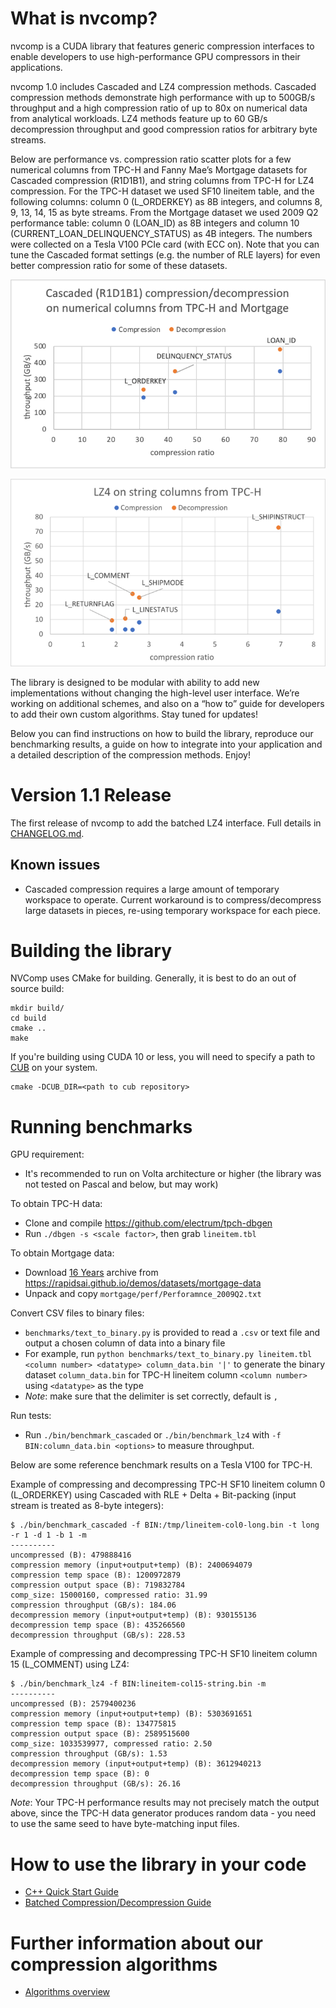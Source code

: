 # What is nvcomp?
nvcomp is a CUDA library that features generic compression interfaces to enable developers to use high-performance GPU compressors in their applications. 

nvcomp 1.0 includes Cascaded and LZ4 compression methods. Cascaded compression methods demonstrate high performance with up to 500GB/s throughput and a high compression ratio of up to 80x on numerical data from analytical workloads. LZ4 methods feature up to 60 GB/s decompression throughput and good compression ratios for arbitrary byte streams. 

Below are performance vs. compression ratio scatter plots for a few numerical columns from TPC-H and Fanny Mae’s Mortgage datasets for Cascaded compression (R1D1B1), and string columns from TPC-H for LZ4 compression. For the TPC-H dataset we used SF10 lineitem table, and the following columns: column 0 (L_ORDERKEY) as 8B integers, and columns 8, 9, 13, 14, 15 as byte streams. From the Mortgage dataset we used 2009 Q2 performance table: column 0 (LOAN_ID) as 8B integers and column 10 (CURRENT_LOAN_DELINQUENCY_STATUS) as 4B integers. The numbers were collected on a Tesla V100 PCIe card (with ECC on). Note that you can tune the Cascaded format settings (e.g. the number of RLE layers) for even better compression ratio for some of these datasets.

![Cascaded compression performance](/doc/cascaded-perf.png)

![LZ4 performance](/doc/LZ4-perf.png)

The library is designed to be modular with ability to add new implementations without changing the high-level user interface. We’re working on additional schemes, and also on a “how to” guide for developers to add their own custom algorithms. Stay tuned for updates!

Below you can find instructions on how to build the library, reproduce our benchmarking results, a guide on how to integrate into your application and a detailed description of the compression methods. Enjoy!

# Version 1.1 Release

The first release of nvcomp to add the batched LZ4 interface. Full details in
[CHANGELOG.md](CHANGELOG.md).

## Known issues

* Cascaded compression requires a large amount of temporary workspace to
operate. Current workaround is to compress/decompress large datasets in pieces,
re-using temporary workspace for each piece.

# Building the library
NVComp uses CMake for building. Generally, it is best to do an out of source build:
```
mkdir build/
cd build
cmake ..
make
```

If you're building using CUDA 10 or less, you will need to specify a path to [CUB](https://github.com/thrust/cub) on your system.

```
cmake -DCUB_DIR=<path to cub repository>
```

# Running benchmarks
GPU requirement:
* It's recommended to run on Volta architecture or higher (the library was not tested on Pascal and below, but may work)

To obtain TPC-H data:
- Clone and compile https://github.com/electrum/tpch-dbgen
- Run `./dbgen -s <scale factor>`, then grab `lineitem.tbl`
  
To obtain Mortgage data:
- Download [16 Years](http://rapidsai-data.s3-website.us-east-2.amazonaws.com/notebook-mortgage-data/mortgage_2000-2015.tgz) archive from https://rapidsai.github.io/demos/datasets/mortgage-data
- Unpack and copy `mortgage/perf/Perforamnce_2009Q2.txt`

Convert CSV files to binary files:
- `benchmarks/text_to_binary.py` is provided to read a `.csv` or text file and output a chosen column of data into a binary file
- For example, run `python benchmarks/text_to_binary.py lineitem.tbl <column number> <datatype> column_data.bin '|'` to generate the binary dataset `column_data.bin` for TPC-H lineitem column `<column number>` using `<datatype>` as the type
- *Note*: make sure that the delimiter is set correctly, default is `,`
 
Run tests:
- Run `./bin/benchmark_cascaded` or `./bin/benchmark_lz4` with `-f BIN:column_data.bin <options>` to measure throughput.

Below are some reference benchmark results on a Tesla V100 for TPC-H.

Example of compressing and decompressing TPC-H SF10 lineitem column 0 (L_ORDERKEY) using Cascaded with RLE + Delta + Bit-packing (input stream is treated as 8-byte integers):

```
$ ./bin/benchmark_cascaded -f BIN:/tmp/lineitem-col0-long.bin -t long -r 1 -d 1 -b 1 -m
----------
uncompressed (B): 479888416
compression memory (input+output+temp) (B): 2400694079
compression temp space (B): 1200972879
compression output space (B): 719832784
comp_size: 15000160, compressed ratio: 31.99
compression throughput (GB/s): 184.06
decompression memory (input+output+temp) (B): 930155136
decompression temp space (B): 435266560
decompression throughput (GB/s): 228.53
```

Example of compressing and decompressing TPC-H SF10 lineitem column 15 (L_COMMENT) using LZ4:

```
$ ./bin/benchmark_lz4 -f BIN:lineitem-col15-string.bin -m
----------
uncompressed (B): 2579400236
compression memory (input+output+temp) (B): 5303691651
compression temp space (B): 134775815
compression output space (B): 2589515600
comp_size: 1033539977, compressed ratio: 2.50
compression throughput (GB/s): 1.53
decompression memory (input+output+temp) (B): 3612940213
decompression temp space (B): 0
decompression throughput (GB/s): 26.16
```

*Note*: Your TPC-H performance results may not precisely match the output above, since the TPC-H data generator produces random data - you need to use the same seed to have byte-matching input files.

# How to use the library in your code

* [C++ Quick Start Guide](doc/cpp_quickstart.md)
* [Batched Compression/Decompression Guide](doc/batched-quickstart.md)

# Further information about our compression algorithms

* [Algorithms overview](doc/algorithms_overview.md)
